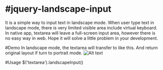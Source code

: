 #jquery-landscape-input
======================

It is a simple way to input text in landscape mode. When user type text in landscape mode, there is very limited  visible area include virtual keyboard. In native app, textarea will leave a full-screen input area, however there is no easy way in web. Hope it will solve a little problem in your development.

#Demo
In landscape mode, the textarea will transfer to like this. And return original layout if turn to portrait mode.
![Alt text](http://farm6.staticflickr.com/5327/9912332833_355817b86d.jpg)

#Usage
    $('textarea').landscapeInput()
